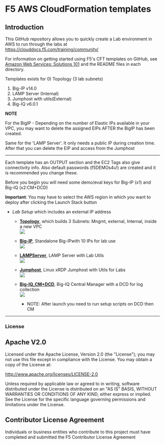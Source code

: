 # F5 AWS CloudFormation templates

## Introduction

This GitHub repository allows you to quickly create a Lab environment in AWS to run through the labs at https://clouddocs.f5.com/training/community/

For information on getting started using F5's CFT templates on GitHub, see [Amazon Web Services: Solutions 101](http://clouddocs.f5.com/cloud/public/v1/aws/AWS_solutions101.html) and the README files in each directory.  



Templates exists for
0) Topology  (3 lab subnets) 
1) Big-IP v14.0 
2) LAMP Server (Internal)
3) Jumphost with utils(External)
4) Big-IQ v6.0.1

**NOTE**

For the BigIP - Depending on the number of Elastic IPs available in your VPC, you may want to delete the assigned EIPs AFTER the BigIP has been created.

Same for the 'LAMP Server'. 
It only needs a public IP during creation time. After that you can delete the EIP and access from the Jumphost

********************************

Each template has an OUTPUT section and the EC2 Tags also give connectivity info.
Also default passwords (f5DEMOs4u!) are created and it is recommended you change these.

Before you begin you will need some demo/eval keys for Big-IP (x1) and Big-IQ (x2:CM+DCD) 


**Important**: You may have to select the AWS region in which you want to deploy after clicking the Launch Stack button
<bra><br>


- *Lab Setup* which includes an external IP address
  
  - <a href="https://github.com/gbbaus17/F5-Lab/tree/master/a.topology">**Topology**</a>, which builds 3 Subnets: Mngmt, external, Internal, inside a new VPC 
    <a href="https://console.aws.amazon.com/cloudformation/home?region=us-east-1#/stacks/new?stackName=F5LabTopology&templateURL=https://s3.amazonaws.com/f5lab-gbbaus17/F5Lab-Toplogy-New-VPC-10-1-0-0-3subnet-IGW-latest.template">  
   <img src="https://s3.amazonaws.com/cloudformation-examples/cloudformation-launch-stack.png"/></a>

  - <a href="https://github.com/gbbaus17/F5-Lab/tree/master/bigip-3nic">**Big-IP**</a>, Standalone Big-IPwith 10 IPs for lab use 
    <a href="https://console.aws.amazon.com/cloudformation/home?region=us-east-1#/stacks/new?stackName=BigIP-byol-3nic&templateURL=https://s3.amazonaws.com/f5lab-gbbaus17/F5Lab-Big-IP-BYOL-3nic-Static-Mngmt-IP-10ips-latest.template">  
   <img src="https://s3.amazonaws.com/cloudformation-examples/cloudformation-launch-stack.png"/></a>
   
  - <a href="https://github.com/gbbaus17/F5-Lab/tree/master/server1">**LAMPServer**</a>, LAMP Server with Lab Utils
    <a href="https://console.aws.amazon.com/cloudformation/home?region=us-east-1#/stacks/new?stackName=LAMPServer&templateURL=https://s3.amazonaws.com/f5lab-gbbaus17/f5lab-server1-4IPs-latest.template">  
   <img src="https://s3.amazonaws.com/cloudformation-examples/cloudformation-launch-stack.png"/></a>

  - <a href="https://github.com/gbbaus17/F5-Lab/tree/master/jumphost">**Jumphost**</a>, Linux xRDP Jumphost with Utils for Labs 
    <a href="https://console.aws.amazon.com/cloudformation/home?region=us-east-1#/stacks/new?stackName=UbuntuJumphost&templateURL=https://s3.amazonaws.com/f5lab-gbbaus17/f5lab-jumphost-latest.template">  
   <img src="https://s3.amazonaws.com/cloudformation-examples/cloudformation-launch-stack.png"/></a>   
   
  - <a href="https://github.com/gbbaus17/F5-Lab/tree/master/bigiq-cm-dcd">**Big-IQ_CM+DCD**</a>, Big-IQ Central Manager with a DCD for log collection 
    <a href="https://console.aws.amazon.com/cloudformation/home?region=us-east-1#/stacks/new?stackName=BigIQ-60&templateURL=https://s3.amazonaws.com/f5lab-gbbaus17/F5Lab-Big-IQ-CM-DCD-Static-Mngmt-IP-RunScriptPairing-latest.template">  
   <img src="https://s3.amazonaws.com/cloudformation-examples/cloudformation-launch-stack.png"/></a>
   
    - NOTE: After launch you need to run setup scripts on DCD then CM
   
  
---


### License


## Apache V2.0

Licensed under the Apache License, Version 2.0 (the "License"); you may not use
this file except in compliance with the License. You may obtain a copy of the
License at:

http://www.apache.org/licenses/LICENSE-2.0

Unless required by applicable law or agreed to in writing, software
distributed under the License is distributed on an "AS IS" BASIS,
WITHOUT WARRANTIES OR CONDITIONS OF ANY KIND, either express or implied.
See the License for the specific language governing permissions and limitations
under the License.


## Contributor License Agreement

Individuals or business entities who contribute to this project must have
completed and submitted the F5 Contributor License Agreement
